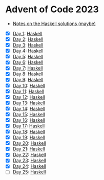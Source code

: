 # Advent of Code 2023

- [Notes on the Haskell solutions (maybe)](Haskell/README.md)

* [x] [Day 1](https://adventofcode.com/2023/day/1):  [Haskell](Haskell/src/Day01.hs)
* [x] [Day 2](https://adventofcode.com/2023/day/2):  [Haskell](Haskell/src/Day02.hs)
* [x] [Day 3](https://adventofcode.com/2023/day/3):  [Haskell](Haskell/src/Day03.hs)
* [x] [Day 4](https://adventofcode.com/2023/day/4):  [Haskell](Haskell/src/Day04.hs)
* [x] [Day 5](https://adventofcode.com/2023/day/5):  [Haskell](Haskell/src/Day05.hs)
* [x] [Day 6](https://adventofcode.com/2023/day/6):  [Haskell](Haskell/src/Day06.hs)
* [x] [Day 7](https://adventofcode.com/2023/day/7):  [Haskell](Haskell/src/Day07.hs)
* [x] [Day 8](https://adventofcode.com/2023/day/8):  [Haskell](Haskell/src/Day08.hs)
* [x] [Day 9](https://adventofcode.com/2023/day/9):  [Haskell](Haskell/src/Day09.hs)
* [x] [Day 10](https://adventofcode.com/2023/day/10): [Haskell](Haskell/src/Day10.hs)
* [x] [Day 11](https://adventofcode.com/2023/day/11): [Haskell](Haskell/src/Day11.hs)
* [x] [Day 12](https://adventofcode.com/2023/day/12): [Haskell](Haskell/src/Day12.hs)
* [x] [Day 13](https://adventofcode.com/2023/day/13): [Haskell](Haskell/src/Day13.hs)
* [x] [Day 14](https://adventofcode.com/2023/day/14): [Haskell](Haskell/src/Day14.hs)
* [x] [Day 15](https://adventofcode.com/2023/day/15): [Haskell](Haskell/src/Day15.hs)
* [x] [Day 16](https://adventofcode.com/2023/day/16): [Haskell](Haskell/src/Day16.hs)
* [x] [Day 17](https://adventofcode.com/2023/day/17): [Haskell](Haskell/src/Day17.hs)
* [x] [Day 18](https://adventofcode.com/2023/day/18): [Haskell](Haskell/src/Day18.hs)
* [x] [Day 19](https://adventofcode.com/2023/day/19): [Haskell](Haskell/src/Day19.hs)
* [x] [Day 20](https://adventofcode.com/2023/day/20): [Haskell](Haskell/src/Day20.hs)
* [x] [Day 21](https://adventofcode.com/2023/day/21): [Haskell](Haskell/src/Day21.hs)
* [x] [Day 22](https://adventofcode.com/2023/day/22): [Haskell](Haskell/src/Day22.hs)
* [x] [Day 23](https://adventofcode.com/2023/day/23): [Haskell](Haskell/src/Day23.hs)
* [x] [Day 24](https://adventofcode.com/2023/day/24): [Haskell](Haskell/src/Day24.hs)
* [ ] [Day 25](https://adventofcode.com/2023/day/25): [Haskell](Haskell/src/Day25.hs)
